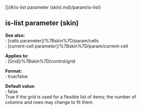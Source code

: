 []{#/is-list parameter (skin).md}/param/is-list}    
## is-list parameter (skin)    
**See also:**    
:   [cells parameter]/%7Bskin%7D/param/cells    
:   [current-cell parameter]/%7Bskin%7D/param/current-cell    
<!-- -->    
**Applies to:**    
:   [Grid]/%7Bskin%7D/control/grid    
<!-- -->    
**Format:**    
:   true/false    
<!-- -->    
**Default value:**    
:   false    
True if the grid is used for a flexible list of items; the number of    
columns and rows may change to fit them.  